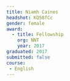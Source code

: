 ```yaml
---
title: Niamh Caines
headshot: KQ58fCc
gender: female
award: 
  - title: Fellowship
    org: NNT
    year: 2017
graduated: 2017
submitted: false
course:
 - English
---
```

